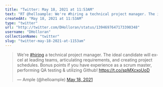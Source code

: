 ```yaml
---
title: "Twitter: May 18, 2021 at 11:53AM"
text: "RT @helloample: We're #hiring a technical project manager. The ideal candidate will excel at leading teams, articulating requirements, and creating project schedules. Bonus points if you have experience as a scrum master, performing QA testing &amp; utilizing Github! https://t.co/spMXcxoUoD"
createdAt: "May 18, 2021 at 11:53AM"
type: "twitter"
url: "http://twitter.com/DHolloran/status/1394697647173390348"
username: "DHolloran"
collectionName: "twitter"
slug: "twitter-may-18-2021-at-1153am"
---
```

<blockquote class="twitter-tweet"><p lang="en" dir="ltr">We&#39;re <a href="https://twitter.com/hashtag/hiring?src=hash&amp;ref_src=twsrc%5Etfw">#hiring</a> a technical project manager. The ideal candidate will excel at leading teams, articulating requirements, and creating project schedules. Bonus points if you have experience as a scrum master, performing QA testing &amp; utilizing Github! <a href="https://t.co/spMXcxoUoD">https://t.co/spMXcxoUoD</a></p>&mdash; Ample (@helloample) <a href="https://twitter.com/helloample/status/1394649833214988301?ref_src=twsrc%5Etfw">May 18, 2021</a></blockquote>
<script async src="https://platform.twitter.com/widgets.js" charset="utf-8"></script>

